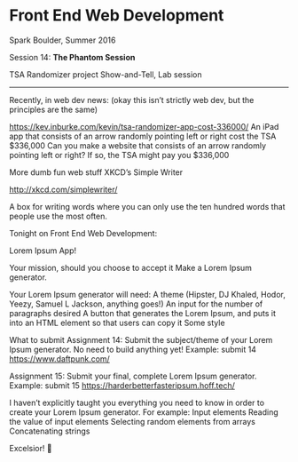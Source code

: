 # Front End Web Development

Spark Boulder, Summer 2016

Session 14: **The Phantom Session**

TSA Randomizer project Show-and-Tell, Lab session

-----


Recently, in web dev news:
(okay this isn’t strictly web dev, but the principles are the same)

https://kev.inburke.com/kevin/tsa-randomizer-app-cost-336000/
An iPad app that consists of an arrow randomly pointing left or right cost the TSA $336,000
Can you make a website that consists of an arrow randomly pointing left or right? If so, the TSA might pay you $336,000

More dumb fun web stuff
XKCD’s Simple Writer

http://xkcd.com/simplewriter/

A box for writing words where you can only use the ten hundred words that people use the most often.

Tonight
on Front End Web Development:


Lorem Ipsum App!

Your mission, should you choose to accept it
Make a Lorem Ipsum generator.

Your Lorem Ipsum generator will need:
A theme (Hipster, DJ Khaled, Hodor, Yeezy, Samuel L Jackson, anything goes!)
An input for the number of paragraphs desired
A button that generates the Lorem Ipsum, and puts it into an HTML element so that users can copy it
Some style

What to submit
Assignment 14: Submit the subject/theme of your Lorem Ipsum generator. No need to build anything yet!
Example: submit 14 https://www.daftpunk.com/

Assignment 15: Submit your final, complete Lorem Ipsum generator.
Example: submit 15 https://harderbetterfasteripsum.hoff.tech/

I haven’t explicitly taught you everything you need to know in order to create your Lorem Ipsum generator.
For example:
Input elements
Reading the value of input elements
Selecting random elements from arrays
Concatenating strings



Excelsior! 🚀
